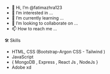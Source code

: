 - 👋 Hi, I’m @fatimazhra123
- 👀 I’m interested in ...
- 🌱 I’m currently learning ...
- 💞️ I’m looking to collaborate on ...
- 📫 How to reach me ...

<!---
fatimazhra123/fatimazhra123 is a ✨ special ✨ repository because its `README.md` (this file) appears on your GitHub profile.
You can click the Preview link to take a look at your changes.
--->
🛠 Skills
- HTML, CSS (Bootstrap-Argon CSS - Tailwind )
- JavaScript 
- { MongoDB , Express ,  React Js , NodeJs  } 
- Adobe xd 

